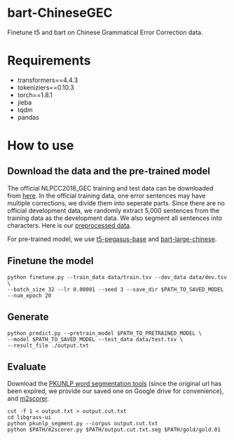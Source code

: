 # bart-ChineseGEC
Finetune t5 and bart on Chinese Grammatical Error Correction data.
# Requirements
- transformers==4.4.3
- tokeniziers==0.10.3
- torch==1.8.1
- jieba
- tqdm
- pandas
# How to use
## Download the data and the pre-trained model
The official NLPCC2018_GEC training and test data can be downloaded from [here](https://github.com/zhaoyyoo/NLPCC2018_GEC). In the official training data, one error sentences may have multiple corrections, we divide them into seperate parts. Since there are no official development data, we randomly extract 5,000 sentences from the training data as the development data. We also segment all sentences into characters. Here is our [preprocessed data](https://drive.google.com/file/d/1a9-DF90qY6heQXtNLaKzbVV8rWlVlRKQ/view?usp=sharing).

For pre-trained model, we use [t5-pegasus-base](https://huggingface.co/imxly/t5-pegasus/tree/main) and [bart-large-chinese](https://huggingface.co/fnlp/cpt-large/tree/main).
## Finetune the model
```
python finetune.py --train_data data/train.tsv --dev_data data/dev.tsv \
--batch_size 32 --lr 0.00001 --seed 3 --save_dir $PATH_TO_SAVED_MODEL --num_epoch 20
```
## Generate
```
python predict.py --pretrain_model $PATH_TO_PRETRAINED_MODEL \
--model $PATH_TO_SAVED_MODEL --test_data data/test.tsv \
--result_file ./output.txt
```
## Evaluate
Download the [PKUNLP word segmentation tools](https://drive.google.com/file/d/17OKIqbS74_GATm65Yg-JowqXZsVk84-W/view?usp=sharing) (since the original url has been expired, we provide our saved one on Google drive for convenience), and [m2scorer](https://github.com/nusnlp/m2scorer).
```
cut -f 1 < output.txt > output.cut.txt
cd libgrass-ui
python pkunlp_segment.py --corpus output.cut.txt
python $PATH/m2scorer.py $PATH/output.cut.txt.seg $PATH/gold/gold.01
```
